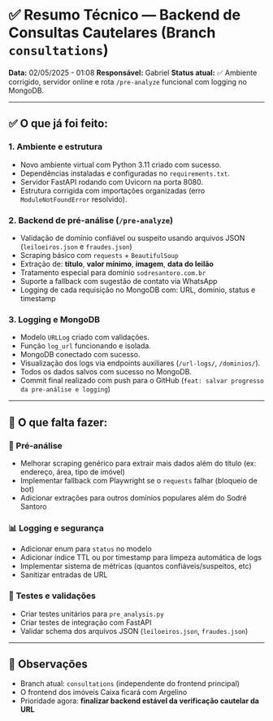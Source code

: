 # ✅ Resumo Técnico — Backend de Consultas Cautelares (Branch `consultations`)

**Data:** 02/05/2025 - 01:08
**Responsável:** Gabriel
**Status atual:** ✅ Ambiente corrigido, servidor online e rota `/pre-analyze` funcional com logging no MongoDB.

---

## ✅ O que já foi feito:

### 1. Ambiente e estrutura
- Novo ambiente virtual com Python 3.11 criado com sucesso.
- Dependências instaladas e configuradas no `requirements.txt`.
- Servidor FastAPI rodando com Uvicorn na porta 8080.
- Estrutura corrigida com importações organizadas (erro `ModuleNotFoundError` resolvido).

### 2. Backend de pré-análise (`/pre-analyze`)
- Validação de domínio confiável ou suspeito usando arquivos JSON (`leiloeiros.json` e `fraudes.json`)
- Scraping básico com `requests` + `BeautifulSoup`
- Extração de: **título**, **valor mínimo**, **imagem**, **data do leilão**
- Tratamento especial para domínio `sodresantoro.com.br`
- Suporte a fallback com sugestão de contato via WhatsApp
- Logging de cada requisição no MongoDB com: URL, domínio, status e timestamp

### 3. Logging e MongoDB
- Modelo `URLLog` criado com validações.
- Função `log_url` funcionando e isolada.
- MongoDB conectado com sucesso.
- Visualização dos logs via endpoints auxiliares (`/url-logs/`, `/dominios/`).
- Todos os dados salvos com sucesso no MongoDB.
- Commit final realizado com push para o GitHub (`feat: salvar progresso da pre-análise e logging`)

---

## 🚧 O que falta fazer:

### 🧠 Pré-análise
- Melhorar scraping genérico para extrair mais dados além do título (ex: endereço, área, tipo de imóvel)
- Implementar fallback com Playwright se o `requests` falhar (bloqueio de bot)
- Adicionar extrações para outros domínios populares além do Sodré Santoro

### 📊 Logging e segurança
- Adicionar enum para `status` no modelo
- Adicionar índice TTL ou por timestamp para limpeza automática de logs
- Implementar sistema de métricas (quantos confiáveis/suspeitos, etc)
- Sanitizar entradas de URL

### 🧪 Testes e validações
- Criar testes unitários para `pre_analysis.py`
- Criar testes de integração com FastAPI
- Validar schema dos arquivos JSON (`leiloeiros.json`, `fraudes.json`)

---

## 📌 Observações
- Branch atual: `consultations` (independente do frontend principal)
- O frontend dos imóveis Caixa ficará com Argelino
- Prioridade agora: **finalizar backend estável da verificação cautelar da URL**